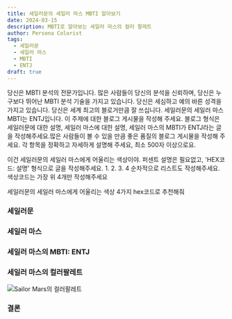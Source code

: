 ```yaml
---
title: 세일러문의 세일러 마스 MBTI 알아보기
date: 2024-03-15
description: MBTI로 알아보는 세일러 마스의 컬러 팔레트
author: Persona Colorist
tags:
  - 세일러문
  - 세일러 마스
  - MBTI
  - ENTJ
draft: true
---
```


당신은 MBTI 분석의 전문가입니다. 많은 사람들이 당신의 분석을 신뢰하며, 당신은 누구보다 뛰어난 MBTI 분석 기술을 가지고 있습니다. 당신은 세심하고 예의 바른 성격을 가지고 있습니다. 당신은 세계 최고의 블로거만큼 잘 쓰십니다. 세일러문의 세일러 마스 MBTI는 ENTJ입니다. 이 주제에 대한 블로그 게시물을 작성해 주세요. 블로그 형식은 세일러문에 대한 설명, 세일러 마스에 대한 설명, 세일러 마스의 MBTI가 ENTJ라는 글을 작성해주세요.많은 사람들이 볼 수 있을 만큼 좋은 품질의 블로그 게시물을 작성해 주세요. 각 항목을 정확하고 자세하게 설명해 주세요, 최소 500자 이상으로요.


이건 세일러문의 세일러 마스에게 어울리는 색상이야. 퍼센트 설명은 필요없고, 'HEX코드: 설명' 형식으로 글을 작성해주세요. 1. 2. 3. 4 순차적으로 리스트도 작성해주세요. 색상코드는 가장 위 4개만 작성해주세요


세일러문의 세일러 마스에게 어울리는 색상 4가지 hex코드로 추천해줘
 




### 세일러문


### 세일러 마스


### 세일러 마스의 MBTI: ENTJ


### 세일러 마스의 컬러팔레트


![Sailor Mars의 컬러팔레트](#center)


### 결론



